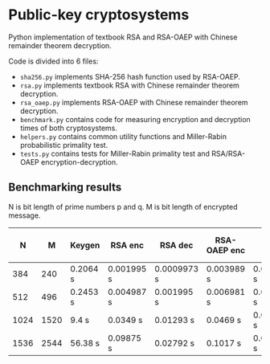 # Public-key cryptosystems

Python implementation of textbook RSA and RSA-OAEP with Chinese remainder theorem decryption.
      
Code is divided into 6 files:    
- `sha256.py` implements SHA-256 hash function used by RSA-OAEP.
- `rsa.py` implements textbook RSA with Chinese remainder theorem decryption.
- `rsa_oaep.py` implements RSA-OAEP with Chinese remainder theorem decryption.
- `benchmark.py` contains code for measuring encryption and decryption times of both cryptosystems.
- `helpers.py` contains common utility functions and Miller-Rabin probabilistic primality test.
- `tests.py` contains tests for Miller-Rabin primality test and RSA/RSA-OAEP encryption-decryption.
    
## Benchmarking results   
  
N is bit length of prime numbers p and q.
M is bit length of encrypted message.
  
| N    | M    | Keygen   | RSA enc    | RSA dec     | RSA-OAEP enc | RSA-OAEP dec |
|------|------|----------|------------|-------------|--------------|--------------|
| 384  | 240  | 0.2064 s | 0.001995 s | 0.0009973 s | 0.003989 s   | 0.002992 s   |
| 512  | 496  | 0.2453 s | 0.004987 s | 0.001995 s  | 0.006981 s   | 0.004987 s   |
| 1024 | 1520 | 9.4 s    | 0.0349 s   | 0.01293 s   | 0.0469 s     | 0.01596 s    |
| 1536 | 2544 | 56.38 s  | 0.09875 s  | 0.02792 s   | 0.1017 s     | 0.03391 s    |
